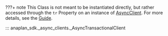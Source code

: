 ???+ note
     This Class is not meant to be instantiated directly, but rather accessed through the `tr` Property on an
     instance of [AsyncClient](async_client.md). For more details, see the [Guide](../../guides/transactional.md).

::: anaplan_sdk._async_clients._AsyncTransactionalClient

<style>
    [data-md-component="toc"] li:first-of-type{
        display:  none!important;
    }
</style>
